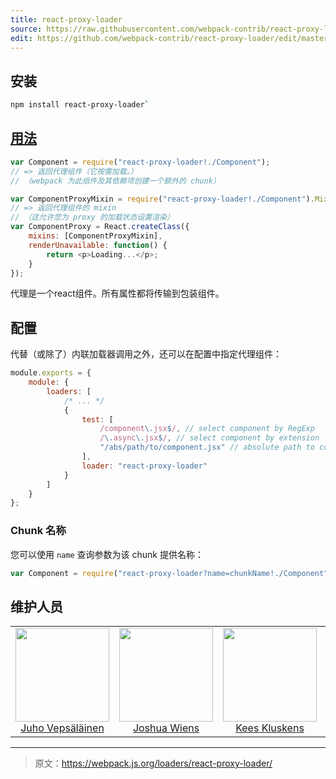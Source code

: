 ```yaml
---
title: react-proxy-loader
source: https://raw.githubusercontent.com/webpack-contrib/react-proxy-loader/master/README.md
edit: https://github.com/webpack-contrib/react-proxy-loader/edit/master/README.md
---
```

## 安装

```bash
npm install react-proxy-loader`
```

## <a href="https://webpack.js.org/concepts/loaders">用法</a>

``` js
var Component = require("react-proxy-loader!./Component");
// => 返回代理组件（它按需加载。）
// （webpack 为此组件及其依赖项创建一个额外的 chunk）

var ComponentProxyMixin = require("react-proxy-loader!./Component").Mixin;
// => 返回代理组件的 mixin
// （这允许您为 proxy 的加载状态设置渲染）
var ComponentProxy = React.createClass({
	mixins: [ComponentProxyMixin],
	renderUnavailable: function() {
		return <p>Loading...</p>;
	}
});
```

代理是一个react组件。所有属性都将传输到包装组件。

## 配置

代替（或除了）内联加载器调用之外，还可以在配置中指定代理组件：

``` js
module.exports = {
	module: {
		loaders: [
			/* ... */
			{
				test: [
					/component\.jsx$/, // select component by RegExp
					/\.async\.jsx$/, // select component by extension
					"/abs/path/to/component.jsx" // absolute path to component
				],
				loader: "react-proxy-loader"
			}
		]
	}
};
```

### Chunk 名称

您可以使用 `name` 查询参数为该 chunk 提供名称：

``` js
var Component = require("react-proxy-loader?name=chunkName!./Component");
```

## 维护人员

<table>
  <tbody>
    <tr>
      <td align="center">
        <img width="150" height="150"
        src="https://avatars3.githubusercontent.com/u/166921?v=3&s=150">
        </br>
        <a href="https://github.com/bebraw">Juho Vepsäläinen</a>
      </td>
      <td align="center">
        <img width="150" height="150"
        src="https://avatars2.githubusercontent.com/u/8420490?v=3&s=150">
        </br>
        <a href="https://github.com/d3viant0ne">Joshua Wiens</a>
      </td>
      <td align="center">
        <img width="150" height="150"
        src="https://avatars3.githubusercontent.com/u/533616?v=3&s=150">
        </br>
        <a href="https://github.com/SpaceK33z">Kees Kluskens</a>
      </td>
      <td align="center">
        <img width="150" height="150"
        src="https://avatars3.githubusercontent.com/u/3408176?v=3&s=150">
        </br>
        <a href="https://github.com/TheLarkInn">Sean Larkin</a>
      </td>
    </tr>
  <tbody>
</table>


[npm]: https://img.shields.io/npm/v/react-proxy-loader.svg
[npm-url]: https://npmjs.com/package/react-proxy-loader

[deps]: https://david-dm.org/webpack-contrib/react-proxy-loader.svg
[deps-url]: https://david-dm.org/webpack-contrib/react-proxy-loader

[chat]: https://img.shields.io/badge/gitter-webpack%2Fwebpack-brightgreen.svg
[chat-url]: https://gitter.im/webpack/webpack

***

> 原文：https://webpack.js.org/loaders/react-proxy-loader/

